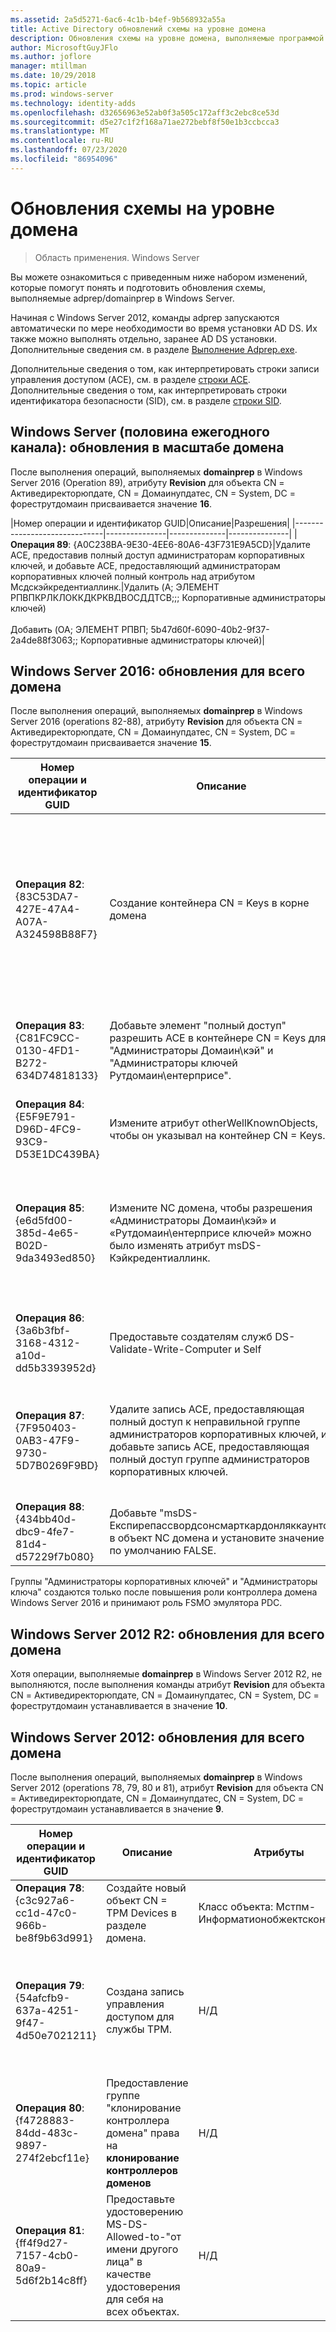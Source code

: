 ```yaml
---
ms.assetid: 2a5d5271-6ac6-4c1b-b4ef-9b568932a55a
title: Active Directory обновлений схемы на уровне домена
description: Обновления схемы на уровне домена, выполняемые программой adprep/domainprep при повышении уровня контроллера домена
author: MicrosoftGuyJFlo
ms.author: joflore
manager: mtillman
ms.date: 10/29/2018
ms.topic: article
ms.prod: windows-server
ms.technology: identity-adds
ms.openlocfilehash: d32656963e52ab0f3a505c172aff3c2ebc8ce53d
ms.sourcegitcommit: d5e27c1f2f168a71ae272bebf8f50e1b3ccbcca3
ms.translationtype: MT
ms.contentlocale: ru-RU
ms.lasthandoff: 07/23/2020
ms.locfileid: "86954096"
---
```

# <a name="domain-wide-schema-updates"></a>Обновления схемы на уровне домена

>Область применения. Windows Server

Вы можете ознакомиться с приведенным ниже набором изменений, которые помогут понять и подготовить обновления схемы, выполняемые adprep/domainprep в Windows Server.

Начиная с Windows Server 2012, команды adprep запускаются автоматически по мере необходимости во время установки AD DS. Их также можно выполнять отдельно, заранее AD DS установки. Дополнительные сведения см. в разделе [Выполнение Adprep.exe](/previous-versions/windows/it-pro/windows-server-2008-R2-and-2008/dd464018(v=ws.10)).

Дополнительные сведения о том, как интерпретировать строки записи управления доступом (ACE), см. в разделе [строки ACE](/windows/win32/secauthz/ace-strings). Дополнительные сведения о том, как интерпретировать строки идентификатора безопасности (SID), см. в разделе [строки SID](/windows/win32/secauthz/sid-strings).

## <a name="windows-server-semi-annual-channel-domain-wide-updates"></a>Windows Server (половина ежегодного канала): обновления в масштабе домена

После выполнения операций, выполняемых **domainprep** в Windows Server 2016 (Operation 89), атрибуту **Revision** для объекта CN = Активедиректорюпдате, CN = Домаинупдатес, CN = System, DC = фореструтдомаин присваивается значение **16**.

|Номер операции и идентификатор GUID|Описание|Разрешения|
|------------------------------|---------------|--------------|---------------|
|**Операция 89**: {A0C238BA-9E30-4EE6-80A6-43F731E9A5CD}|Удалите ACE, предоставив полный доступ администраторам корпоративных ключей, и добавьте ACE, предоставляющий администраторам корпоративных ключей полный контроль над атрибутом Мсдскэйкредентиаллинк.|Удалить (A; ЭЛЕМЕНТ РПВПКРЛКЛОККДКРКВДВОСДДТСВ;;; Корпоративные администраторы ключей) <br /> <br />Добавить (OA; ЭЛЕМЕНТ РПВП; 5b47d60f-6090-40b2-9f37-2a4de88f3063;; Корпоративные администраторы ключей)|

## <a name="windows-server-2016-domain-wide-updates"></a>Windows Server 2016: обновления для всего домена

После выполнения операций, выполняемых **domainprep** в Windows Server 2016 (operations 82-88), атрибуту **Revision** для объекта CN = Активедиректорюпдате, CN = Домаинупдатес, CN = System, DC = фореструтдомаин присваивается значение **15**.

|Номер операции и идентификатор GUID|Описание|Атрибуты|Разрешения|
|------------------------------|---------------|--------------|---------------|
|**Операция 82**: {83C53DA7-427E-47A4-A07A-A324598B88F7}|Создание контейнера CN = Keys в корне домена|-objectClass: контейнер<br />-Description: контейнер по умолчанию для ключевых объектов учетных данных<br />-Шовинадванцедвиевонли: TRUE|Конкретного ЭЛЕМЕНТ РПВПКРЛКЛОККДКРКВДВОСДДТСВ;;; СЗ<br />Конкретного ЭЛЕМЕНТ РПВПКРЛКЛОККДКРКВДВОСДДТСВ;;;D Конкретного<br />Конкретного ЭЛЕМЕНТ РПВПКРЛКЛОККДКРКВДВОСДДТСВ;;; SY<br />Конкретного ЭЛЕМЕНТ РПВПКРЛКЛОККДКРКВДВОСДДТСВ;;;D Четырехмерного<br />Конкретного ЭЛЕМЕНТ РПВПКРЛКЛОККДКРКВДВОСДДТСВ;;; ED|
|**Операция 83**: {C81FC9CC-0130-4FD1-B272-634D74818133}|Добавьте элемент "полный доступ" разрешить ACE в контейнере CN = Keys для "Администраторы Домаин\кэй" и "Администраторы ключей Рутдомаин\ентерприсе".|Н/Д|Конкретного ЭЛЕМЕНТ РПВПКРЛКЛОККДКРКВДВОСДДТСВ;;; Администраторы ключей)<br />Конкретного ЭЛЕМЕНТ РПВПКРЛКЛОККДКРКВДВОСДДТСВ;;; Корпоративные администраторы ключей)|
|**Операция 84**: {E5F9E791-D96D-4FC9-93C9-D53E1DC439BA}|Измените атрибут otherWellKnownObjects, чтобы он указывал на контейнер CN = Keys.|-otherWellKnownObjects: B:32:683A24E2E8164BD3AF86AC3C2CF3F981: CN = ключи,% WS|Н/Д|
|**Операция 85**: {e6d5fd00-385d-4e65-B02D-9da3493ed850}|Измените NC домена, чтобы разрешения «Администраторы Домаин\кэй» и «Рутдомаин\ентерприсе ключей» можно было изменять атрибут msDS-Кэйкредентиаллинк. |Н/Д|OA ЭЛЕМЕНТ РПВП; 5b47d60f-6090-40b2-9f37-2a4de88f3063;; Администраторы ключей)<br />OA ЭЛЕМЕНТ РПВП; 5b47d60f-6090-40b2-9f37-2a4de88f3063;; Администраторы корпоративных ключей в корневом домене, но в некорневых доменах привели к поддельному ACE относительно домена с неразрешимым идентификатором безопасности 527).|
|**Операция 86**: {3a6b3fbf-3168-4312-a10d-dd5b3393952d}|Предоставьте создателям служб DS-Validate-Write-Computer и Self|Н/Д|OA ЦИИО; SW; 9b026da6-0d3c-465c-8bee-5199d7165cba; bf967a86-0de6-11D0-a285-00aa003049e2; PS)<br />OA ЦИИО; SW; 9b026da6-0d3c-465c-8bee-5199d7165cba; bf967a86-0de6-11D0-a285-00aa003049e2; CO)|
|**Операция 87**: {7F950403-0AB3-47F9-9730-5D7B0269F9BD}|Удалите запись ACE, предоставляющая полный доступ к неправильной группе администраторов корпоративных ключей, и добавьте запись ACE, предоставляющая полный доступ группе администраторов корпоративных ключей. |Н/Д|Удалить (A; ЭЛЕМЕНТ РПВПКРЛКЛОККДКРКВДВОСДДТСВ;;; Корпоративные администраторы ключей)<br /> <br />Добавить (A; ЭЛЕМЕНТ РПВПКРЛКЛОККДКРКВДВОСДДТСВ;;; Корпоративные администраторы ключей)|
|**Операция 88**: {434bb40d-dbc9-4fe7-81d4-d57229f7b080}|Добавьте "msDS-Експирепассвордсонсмарткардонляккаунтс" в объект NC домена и установите значение по умолчанию FALSE.|Н/Д|Н/Д|

Группы "Администраторы корпоративных ключей" и "Администраторы ключа" создаются только после повышения роли контроллера домена Windows Server 2016 и принимают роль FSMO эмулятора PDC.

## <a name="windows-server-2012-r2-domain-wide-updates"></a>Windows Server 2012 R2: обновления для всего домена

Хотя операции, выполняемые **domainprep** в Windows Server 2012 R2, не выполняются, после выполнения команды атрибут **Revision** для объекта CN = Активедиректорюпдате, CN = Домаинупдатес, CN = System, DC = фореструтдомаин устанавливается в значение **10**.

## <a name="windows-server-2012-domain-wide-updates"></a>Windows Server 2012: обновления для всего домена

После выполнения операций, выполняемых **domainprep** в Windows Server 2012 (operations 78, 79, 80 и 81), атрибут **Revision** для объекта CN = Активедиректорюпдате, CN = Домаинупдатес, CN = System, DC = фореструтдомаин устанавливается в значение **9**.

|Номер операции и идентификатор GUID|Описание|Атрибуты|Разрешения|
|------------------------------|---------------|--------------|---------------|
|**Операция 78**: {c3c927a6-cc1d-47c0-966b-be8f9b63d991}|Создайте новый объект CN = TPM Devices в разделе домена.|Класс объекта: Мстпм-Информатионобжектсконтаинер|Н/Д|
|**Операция 79**: {54afcfb9-637a-4251-9f47-4d50e7021211}|Создана запись управления доступом для службы TPM.|Н/Д|OA ЦИИО; WP; ea1b7b93-5e48-46d5-bc6c-4df4fda78a35; bf967a86-0de6-11D0-a285-00aa003049e2; PS)|
|**Операция 80**: {f4728883-84dd-483c-9897-274f2ebcf11e}|Предоставление группе "клонирование контроллера домена" права на **клонирование контроллеров доменов**|Н/Д|(OA;; CR; 3e0f7e18-2c7a-4c10-ba82-4d926db99a3e;; *SID домена*-522)|
|**Операция 81**: {ff4f9d27-7157-4cb0-80a9-5d6f2b14c8ff}|Предоставьте удостоверению MS-DS-Allowed-to-"от имени другого лица" в качестве удостоверения для себя на всех объектах.|Н/Д|OA ЦИОИ; РПВП; 3f78c3e5-f79a-46bd-a0b8-9d18116ddc79;; PS|
